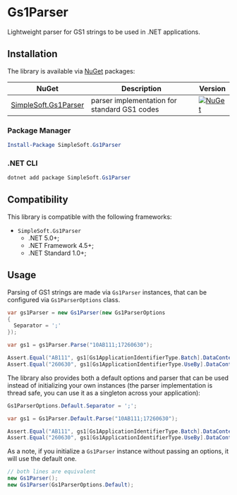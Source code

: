 # Gs1Parser
Lightweight parser for GS1 strings to be used in .NET applications.

## Installation
The library is available via [NuGet](https://www.nuget.org/packages?q=SimpleSoft.Gs1Parser) packages:

| NuGet | Description | Version |
| --- | --- | --- |
| [SimpleSoft.Gs1Parser](https://www.nuget.org/packages/simplesoft.gs1parser) | parser implementation for standard GS1 codes | [![NuGet](https://img.shields.io/nuget/vpre/simplesoft.gs1parser.svg)](https://www.nuget.org/packages/simplesoft.gs1parser) |

### Package Manager
```powershell
Install-Package SimpleSoft.Gs1Parser
```

### .NET CLI
```powershell
dotnet add package SimpleSoft.Gs1Parser
```

## Compatibility
This library is compatible with the following frameworks:

* `SimpleSoft.Gs1Parser`
  * .NET 5.0+;
  * .NET Framework 4.5+;
  * .NET Standard 1.0+;

## Usage
Parsing of GS1 strings are made via `Gs1Parser` instances, that can be configured via `Gs1ParserOptions` class.

```cs
var gs1Parser = new Gs1Parser(new Gs1ParserOptions
{
  Separator = ';'
});

var gs1 = gs1Parser.Parse("10AB111;17260630");

Assert.Equal("AB111", gs1[Gs1ApplicationIdentifierType.Batch].DataContent); // gs1["10"].DataContent
Assert.Equal("260630", gs1[Gs1ApplicationIdentifierType.UseBy].DataContent); // gs1["17"].DataContent
```

The library also provides both a default options and parser that can be used instead of initializing your own instances (the parser implementation is thread safe, 
you can use it as a singleton across your application):

```cs
Gs1ParserOptions.Default.Separator = ';';

var gs1 = Gs1Parser.Default.Parse("10AB111;17260630");

Assert.Equal("AB111", gs1[Gs1ApplicationIdentifierType.Batch].DataContent);
Assert.Equal("260630", gs1[Gs1ApplicationIdentifierType.UseBy].DataContent);
```

As a note, if you initialize a `Gs1Parser` instance without passing an options, it will use the default one.

```cs
// both lines are equivalent
new Gs1Parser();
new Gs1Parser(Gs1ParserOptions.Default);
```
